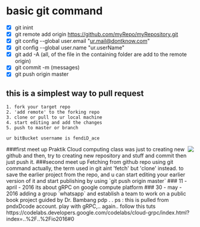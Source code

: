# basic git command 
- [x] git inint
- [x] git remote add origin https://github.com/myRepo/myRepository.git
- [x] git config --global user.email "ur.mail@dontknow.com"
- [x] git config --global user.name "ur.userName"
- [x] git add -A (all, of the file in the containing folder are add to the remote origin)
- [x] git commit -m (messages)
- [x] git push origin master 

 ## this is a simplest way to pull request
	1. fork your target repo
	2. 'add remote' to the forking repo 
	3. clone or pull to ur local machine
	4. start editing and add the changes
	5. push to master or branch

`ur bitBucket username is fendiD_ace`

<!-- ![the Jokerr](https://pbs.twimg.com/profile_images/547913929377054720/qQxWVVs8.jpeg) -->
<img style="float: right;" src="https://pbs.twimg.com/profile_images/547913929377054720/qQxWVVs8.jpeg">
<!-- align="right" height="600" width="400"  -->
###first meet up Praktik Cloud computing class
		was just to creating new github
		and then, try to creating new repository and stuff
		and commit then just push it.
###second meet up 
		Fetching from github repo using git command
		actually, the term used in git aint 'fetch' but 'clone' instead.
			to save the earlier project from the repo, and u can start
			editing your earlier version of it and start publishing
			by using `git push origin master`
### 11 - april - 2016
	its about gRPC on google compute platform
### 30 - may - 2016
	adding a group `whatsapp` and establish a team to work on a public book project guided by Dr. Bambang pdp . .
	ps : this is pulled from pndxDcode account.
	play with gRPC,.. again.. 
	follow this tuts https://codelabs.developers.google.com/codelabs/cloud-grpc/index.html?index=..%2F..%2Fio2016#0